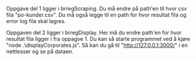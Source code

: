Oppgave del 1 ligger i brregScraping. 
Du må endre på path'en til hvor csv fila "po-kunder.csv".
Du må også legge til en path for hvor resultat fila og error log fila skal lagres. 

Oppgaven del 2 ligger i brregDisplay.
Her må du endre path'en for hvor resultat fila ligger i fra oppagve 1.
Du kan så starte programmet ved å kjøre "node .\displayCorporates.js".
Så kan du gå til "http://127.0.0.1:3000/" i en nettlesser og se på dataen.